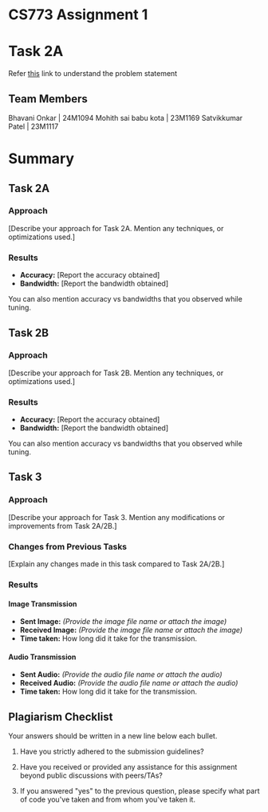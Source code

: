 
# CS773 Assignment 1
# Task 2A
Refer [this](https://docs.google.com/document/d/1a77P4xrjjIW19FLUkyICbp5-0GycmheJxvPIxOFUmTA/edit?usp=sharing) link to understand the problem statement


## Team Members
Bhavani Onkar | 24M1094
Mohith sai babu kota | 23M1169
Satvikkumar Patel | 23M1117

# Summary

## Task 2A
### Approach
[Describe your approach for Task 2A. Mention any techniques, or optimizations used.]

### Results
- **Accuracy:** [Report the accuracy obtained]
- **Bandwidth:** [Report the bandwidth obtained]

You can also mention accuracy vs bandwidths that you observed while tuning.

## Task 2B
### Approach
[Describe your approach for Task 2B. Mention any techniques, or optimizations used.]

### Results
- **Accuracy:** [Report the accuracy obtained]
- **Bandwidth:** [Report the bandwidth obtained]

You can also mention accuracy vs bandwidths that you observed while tuning.


## Task 3
### Approach
[Describe your approach for Task 3. Mention any modifications or improvements from Task 2A/2B.]

### Changes from Previous Tasks
[Explain any changes made in this task compared to Task 2A/2B.]

### Results
#### Image Transmission
- **Sent Image:** *(Provide the image file name or attach the image)*
- **Received Image:** *(Provide the image file name or attach the image)*
- **Time taken:** How long did it take for the transmission.


#### Audio Transmission
- **Sent Audio:** *(Provide the audio file name or attach the audio)*
- **Received Audio:** *(Provide the audio file name or attach the audio)*
- **Time taken:** How long did it take for the transmission.


## Plagiarism Checklist
Your answers should be written in a new line below each bullet.

1. Have you strictly adhered to the submission guidelines?

2. Have you received or provided any assistance for this assignment beyond public discussions with peers/TAs?

3. If you answered "yes" to the previous question, please specify what part of code you've taken and from whom you've taken it.
